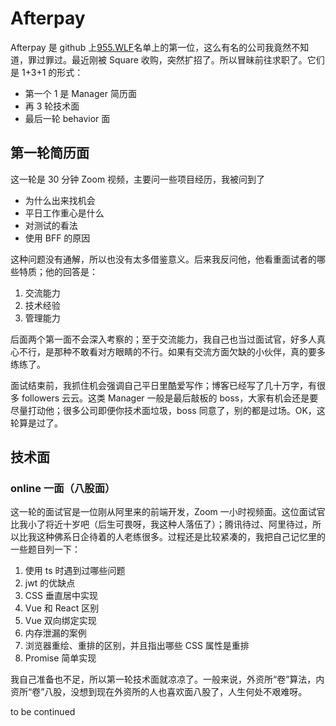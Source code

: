 # Afterpay

Afterpay 是 github 上[955.WLF][1]名单上的第一位，这么有名的公司我竟然不知道，罪过罪过。最近刚被 Square 收购，突然扩招了。所以冒昧前往求职了。它们是 1+3+1 的形式：

- 第一个 1 是 Manager 简历面
- 再 3 轮技术面
- 最后一轮 behavior 面

## 第一轮简历面

这一轮是 30 分钟 Zoom 视频，主要问一些项目经历，我被问到了

- 为什么出来找机会
- 平日工作重心是什么
- 对测试的看法
- 使用 BFF 的原因

这种问题没有通解，所以也没有太多借鉴意义。后来我反问他，他看重面试者的哪些特质；他的回答是：

1. 交流能力
2. 技术经验
3. 管理能力

后面两个第一面不会深入考察的；至于交流能力，我自己也当过面试官，好多人真心不行，是那种不敢看对方眼睛的不行。如果有交流方面欠缺的小伙伴，真的要多练练了。

面试结束前，我抓住机会强调自己平日里酷爱写作；博客已经写了几十万字，有很多 followers 云云。这类 Manager 一般是最后敲板的 boss，大家有机会还是要尽量打动他；很多公司即便你技术面垃圾，boss 同意了，别的都是过场。OK，这轮算是过了。

## 技术面

### online 一面（八股面）

这一轮的面试官是一位刚从阿里来的前端开发，Zoom 一小时视频面。这位面试官比我小了将近十岁吧（后生可畏呀，我这种人落伍了）；腾讯待过、阿里待过，所以比我这种佛系日企待着的人老练很多。过程还是比较紧凑的，我把自己记忆里的一些题目列一下：

1. 使用 ts 时遇到过哪些问题
2. jwt 的优缺点
3. CSS 垂直居中实现
4. Vue 和 React 区别
5. Vue 双向绑定实现
6. 内存泄漏的案例
7. 浏览器重绘、重排的区别，并且指出哪些 CSS 属性是重排
8. Promise 简单实现

我自己准备也不足，所以第一轮技术面就凉凉了。一般来说，外资所“卷”算法，内资所“卷”八股，没想到现在外资所的人也喜欢面八股了，人生何处不艰难呀。

to be continued

[1]: https://github.com/formulahendry/955.WLB
